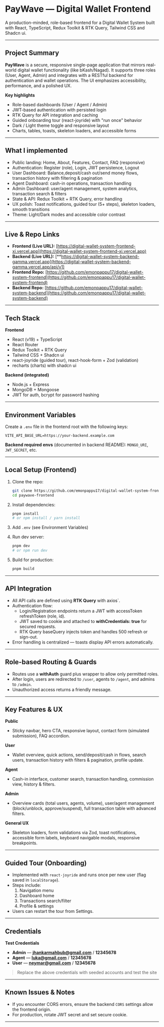 # PayWave — Digital Wallet Frontend

A production-minded, role-based frontend for a Digital Wallet System built with React, TypeScript, Redux Toolkit & RTK Query, Tailwind CSS and Shadcn ui. 

---

## Project Summary

**PayWave** is a secure, responsive single-page application that mirrors real-world digital wallet functionality (like bKash/Nagad). It supports three roles (User, Agent, Admin) and integrates with a RESTful backend for authentication and wallet operations. The UI emphasizes accessibility, performance, and a polished UX.

**Key highlights**

- Role-based dashboards (User / Agent / Admin)
- JWT-based authentication with persisted login
- RTK Query for API integration and caching
- Guided onboarding tour (react-joyride) with "run once" behavior
- Dark / Light theme toggle and responsive layout
- Charts, tables, toasts, skeleton loaders, and accessible forms

---

## What I implemented

- Public landing: Home, About, Features, Contact, FAQ (responsive)
- Authentication: Register (role), Login, JWT persistence, Logout
- User Dashboard: Balance,deposit/cash out/send money flows, transaction history with filtering & pagination
- Agent Dashboard: cash-in operations, transaction handling
- Admin Dashboard: user/agent management, system analytics, transaction search & filters
- State & API: Redux Toolkit + RTK Query, error handling
- UX polish: Toast notifications, guided tour (5+ steps), skeleton loaders, smooth transitions
- Theme: Light/Dark modes and accessible color contrast

---

## Live & Repo Links

- **Frontend (Live URL):** [https://digital-wallet-system-frontend-xi.vercel.app](https://digital-wallet-system-frontend-xi.vercel.app)
- **Backend (Live URL):** [**https://digital-wallet-system-backend-gamma.vercel.app](https://digital-wallet-system-backend-gamma.vercel.app/api/v1)
- **Frontend Repo:** [https://github.com/emonpappu17/digital-wallet-system-frontend](https://github.com/emonpappu17/digital-wallet-system-frontend)
- **Backend Repo:** [https://github.com/emonpappu17/digital-wallet-system-backend](https://github.com/emonpappu17/digital-wallet-system-backend)

---

## Tech Stack

**Frontend**

- React (v19) + TypeScript
- React Router
- Redux Toolkit + RTK Query
- Tailwind CSS + Shadcn ui
- react-joyride (guided tour), react-hook-form + Zod (validation)
- recharts (charts) with shadcn ui

**Backend (integrated)**

- Node.js + Express
- MongoDB + Mongoose
- JWT for auth, bcrypt for password hashing

---

## Environment Variables

Create a `.env` file in the frontend root with the following keys:

```
VITE_API_BASE_URL=https://your-backend.example.com
```

**Backend required envs** (documented in backend README): `MONGO_URI`, `JWT_SECRET`, etc.

---

## Local Setup (Frontend)

1. Clone the repo:
    
    ```bash
    git clone https://github.com/emonpappu17/digital-wallet-system-frontend.git
    cd paywave-frontend
    ```
    
2. Install dependencies:
    
    ```bash
    pnpm install
    # or npm install / yarn install
    
    ```
    
3. Add `.env` (see Environment Variables)
4. Run dev server:
    
    ```bash
    pnpm dev
    # or npm run dev
    ```
    
5. Build for production:
    
    ```bash
    pnpm build
    ```
    

---

## API Integration

- All API calls are defined using **RTK Query** with axios`.
- Authentication flow:
    - Login/Registration endpoints return a JWT with accessToken refreshToken (role, id).
    - JWT saved to cookie  and attached to **withCredentials: true** for secured requests.
    - RTK Query baseQuery injects token and handles 500 refresh or sign-out.
- Error handling is centralized — toasts display API errors automatically.

---

## Role-based Routing & Guards

- Routes use a **withAuth** guard plus  wrapper to allow only permitted roles.
- After login, users are redirected to `/user`, agents to `/agent`, and admins to `/admin`.
- Unauthorized access returns a friendly message.

---

## Key Features & UX

**Public**

- Sticky navbar, hero CTA, responsive layout, contact form (simulated submission), FAQ accordion.

**User**

- Wallet overview, quick actions, send/deposit/cash in flows, search users, transaction history with filters & pagination, profile update.

**Agent**

- Cash-in interface, customer search, transaction handling, commission view, history & filters.

**Admin**

- Overview cards (total users, agents, volume), user/agent management (block/unblock, approve/suspend), full transaction table with advanced filters.

**General UX**

- Skeleton loaders, form validations via Zod, toast notifications, accessible form labels, keyboard navigable modals, responsive breakpoints.

---

## Guided Tour (Onboarding)

- Implemented with `react-joyride` and runs once per new user (flag saved in `localStorage`).
- Steps include:
    1. Navigation menu
    2. Dashboard home
    3. Transactions search/filter
    4. Profile & settings
- Users can restart the tour from Settings.

---

## Credentials

**Test Credentials**

- **Admin** — **jhankarmahbub@gmail.com** / **12345678**
- **Agent** — **luka@gmail.com** / **12345678**
- **User** — **neymar@gmail.com** / **12345678**

> Replace the above credentials with seeded accounts and test the site
> 

---

## Known Issues & Notes

- If you encounter CORS errors, ensure the backend `CORS` settings allow the frontend origin.
- For production, rotate JWT secret and set secure cookie.

---
